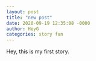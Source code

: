```yaml
---
layout: post
title: "new post"
date: 2020-09-19 12:35:08 -0000
author: HeyG
categories: story fun
---
```


<div width="100%" height="100%" style="background-image: url('https://media.nationalgeographic.org/assets/photos/185/998/8bee0514-b0eb-4974-aeab-61e0bf16e9d0.jpg');">
  
</div>

<script type="text/javascript">
  alert('Hey G');
</script>

Hey, this is my first story.

